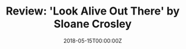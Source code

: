 ---
url: https://www.sfchronicle.com/books/article/Look-Alive-Out-There-Essays-by-Sloane-12888436.php
title: "Review: 'Look Alive Out There' by Sloane Crosley"
publication: The San Francisco Chronicle
date: 2018-05-15T00:00:00Z
image: ""
---